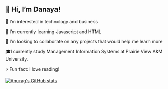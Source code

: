 
## 👋 Hi, I’m Danaya!
  
👀 I’m interested in technology and business

🌱 I’m currently learning Javascript and HTML

💞️ I’m looking to collaborate on any projects that would help me learn more

🎓I currently study Management Information Systems at Prairie View A&M University.

⚡ Fun fact: I love reading!

<!--- Github stats from https://github.com/anuraghazra/github-readme-stats -->
[![Anurag's GitHub stats](https://github-readme-stats.vercel.app/api?username=adorenaya&show_icons=true&theme=radical)](https://github.com/anuraghazra/github-readme-stats)
